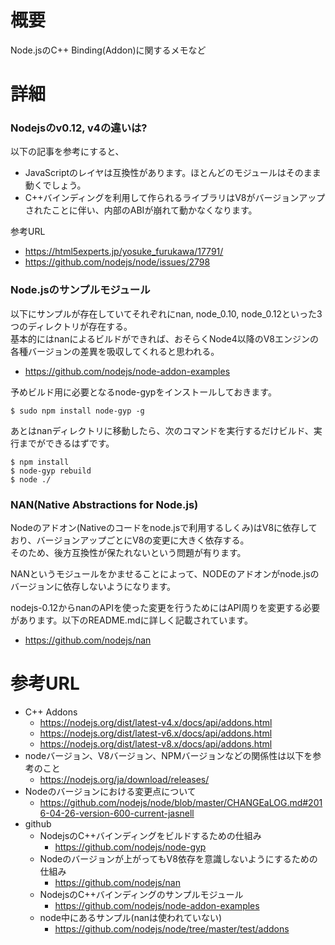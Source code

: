 # 概要
Node.jsのC++ Binding(Addon)に関するメモなど

# 詳細

### Nodejsのv0.12, v4の違いは?
以下の記事を参考にすると、
- JavaScriptのレイヤは互換性があります。ほとんどのモジュールはそのまま動くでしょう。
- C++バインディングを利用して作られるライブラリはV8がバージョンアップされたことに伴い、内部のABIが崩れて動かなくなります。

参考URL
- https://html5experts.jp/yosuke_furukawa/17791/
- https://github.com/nodejs/node/issues/2798

### Node.jsのサンプルモジュール
以下にサンプルが存在していてそれぞれにnan, node_0.10, node_0.12といった3つのディレクトリが存在する。  
基本的にはnanによるビルドができれば、おそらくNode4以降のV8エンジンの各種バージョンの差異を吸収してくれると思われる。
- https://github.com/nodejs/node-addon-examples

予めビルド用に必要となるnode-gypをインストールしておきます。
```
$ sudo npm install node-gyp -g
```

あとはnanディレクトリに移動したら、次のコマンドを実行するだけビルド、実行までができるはずです。
```
$ npm install
$ node-gyp rebuild
$ node ./
```

### NAN(Native Abstractions for Node.js)
Nodeのアドオン(Nativeのコードをnode.jsで利用するしくみ)はV8に依存しており、バージョンアップごとにV8の変更に大きく依存する。  
そのため、後方互換性が保たれないという問題が有ります。

NANというモジュールをかませることによって、NODEのアドオンがnode.jsのバージョンに依存しないようになります。

nodejs-0.12からnanのAPIを使った変更を行うためにはAPI周りを変更する必要があります。以下のREADME.mdに詳しく記載されています。
- https://github.com/nodejs/nan

# 参考URL
- C++ Addons
  - https://nodejs.org/dist/latest-v4.x/docs/api/addons.html
  - https://nodejs.org/dist/latest-v6.x/docs/api/addons.html
  - https://nodejs.org/dist/latest-v8.x/docs/api/addons.html
- nodeバージョン、V8バージョン、NPMバージョンなどの関係性は以下を参考のこと
  - https://nodejs.org/ja/download/releases/
- Nodeのバージョンにおける変更点について
  - https://github.com/nodejs/node/blob/master/CHANGEaLOG.md#2016-04-26-version-600-current-jasnell
- github
  - NodejsのC++バインディングをビルドするための仕組み
    - https://github.com/nodejs/node-gyp
  - Nodeのバージョンが上がってもV8依存を意識しないようにするための仕組み
    - https://github.com/nodejs/nan
  - NodejsのC++バインディングのサンプルモジュール
    - https://github.com/nodejs/node-addon-examples
  - node中にあるサンプル(nanは使われていない)
    - https://github.com/nodejs/node/tree/master/test/addons
